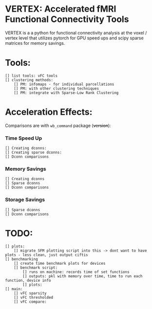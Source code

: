 # VERTEX: Accelerated fMRI Functional Connectivity Tools
VERTEX is a a python for functional connectivity analysis at the voxel / vertex level that utilizes pytorch for GPU speed ups and scipy sparse matrices for memory savings.

# Tools:
	[] list tools: vFC tools
	[] clustering methods:
		[] PM: infomaps - for individual parcellations
		[] PM: with other clustering techniques
		[] PM: integrate with Sparse-Low Rank Clustering


# Acceleration Effects:
Comparisons are with `wb_command` package (~~version~~):

### Time Speed Up
	[] Creating dconns:
	[] Creating sparse dconns:
	[] Dconn comparisons

### Memory Savings
	[] Creating dconns
	[] Sparse dconns
	[] Dconn comparisons

### Storage Savings
	[] Sparse dconns
	[] Dconn comparisons

# TODO:
	[] plots:
		[] migrate SFM plotting script into this -> dont want to have plots - less clean, just output ciftis
	[] benchmarking
		[] create time benchmark plots for devices
		[] benchmark script:
			[] runs on machine: records time of set functions
			[] outputs: pkl with memory over time, time to run each function, device info
			[] plots: 
	[] main:
		[] vFC sparsity
		[] vFC thresholded
		[] vFC compare: 
